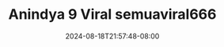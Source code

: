 --- 
title: "Anindya 9 Viral semuaviral666"
description: "    Anindya 9 Viral semuaviral666 doodstream   baru"
date: 2024-08-18T21:57:48-08:00
file_code: "c6tp79qzi0u2"
draft: false
cover: "aswoa13ehouu1q3w.jpg"
tags: ["Anindya", "Viral", "bokep-indo", "bokep-viral", "bokep-ig"]
length: 64
fld_id: "1235319"
foldername: "Anindya Viral"
categories: ["Anindya Viral"]
views: 263
---